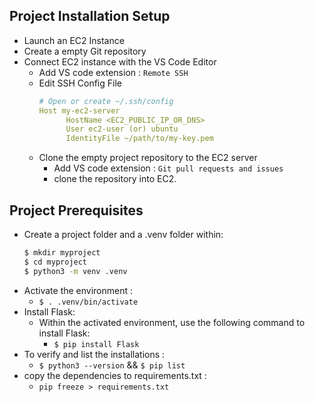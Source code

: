 ## Project Installation Setup

- Launch an EC2 Instance
- Create a empty Git repository
- Connect EC2 instance with the VS Code Editor
  - Add VS code extension : `Remote SSH`
  - Edit SSH Config File
    ```yaml
    # Open or create ~/.ssh/config
    Host my-ec2-server
          HostName <EC2_PUBLIC_IP_OR_DNS>
          User ec2-user (or) ubuntu
          IdentityFile ~/path/to/my-key.pem
    ```
  - Clone the empty project repository to the EC2 server
    - Add VS code extension : `Git pull requests and issues`
    - clone the repository into EC2.

## Project Prerequisites

- Create a project folder and a .venv folder within:
  ```bash
  $ mkdir myproject
  $ cd myproject
  $ python3 -m venv .venv
  ```
- Activate the environment :
  - `$ . .venv/bin/activate`
- Install Flask:
  - Within the activated environment, use the following command to install Flask:
    - `$ pip install Flask`
- To verify and list the installations :
  - `$ python3 --version` && `$ pip list`
- copy the dependencies to requirements.txt :
  - `pip freeze > requirements.txt`
  
